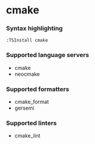 <!--- THIS DOCUMENT IS AUTOMATICALLY GENERATED, DON'T EDIT IT -->
# cmake

### Syntax highlighting

```vim
:TSInstall cmake
```

### Supported language servers

- cmake
- neocmake

### Supported formatters

- cmake_format
- gersemi

### Supported linters

- cmake_lint
